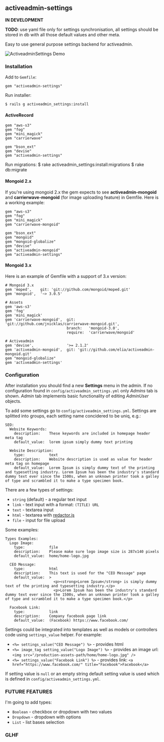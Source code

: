 ## activeadmin-settings

**IN DEVELOPMENT**

**TODO**: use yaml file only for settings synchronisation, all settings should be stored in db with all those default values and other meta.

Easy to use general purpose settings backend for activeadmin.

![ActiveadminSettings Demo](https://raw.github.com/slate-studio/activeadmin-settings/master/img/activeadmin-settings-demo.jpg)


### Installation

Add to `Gemfile`:

    gem "activeadmin-settings"

Run installer:

    $ rails g activeadmin_settings:install

#### ActiveRecord

    gem "aws-s3"
    gem "fog"
    gem "mini_magick"
    gem "carrierwave"

    gem "bson_ext"
    gem "devise"
    gem "activeadmin-settings"

Run migrations:
    $ rake activeadmin_settings:install:migrations
    $ rake db:migrate

#### Mongoid 2.x

If you're using mongoid 2.x the gem expects to see **activeadmin-mongoid** and **carrierwave-mongoid** (for image uploading feature) in Gemfile. Here is a working example:

    gem "aws-s3"
    gem "fog"
    gem "mini_magick"
    gem "carrierwave-mongoid"

    gem "bson_ext"
    gem "mongoid"
    gem "mongoid-globalize"
    gem "devise"
    gem "activeadmin-mongoid"
    gem "activeadmin-settings"

#### Mongoid 3.x

Here is an example of Gemfile with a support of 3.x version:

    # Mongoid 3.x
    gem 'moped',    git: 'git://github.com/mongoid/moped.git'
    gem 'mongoid',  '~> 3.0.5'

    # Assets
    gem 'aws-s3'
    gem 'fog'
    gem 'mini_magick'
    gem 'carrierwave-mongoid',  git:      'git://github.com/jnicklas/carrierwave-mongoid.git',
                                branch:   'mongoid-3.0',
                                require:  'carrierwave/mongoid'

    # Activeadmin
    gem 'devise',               '>= 2.1.2'
    gem 'activeadmin-mongoid',  git: 'git://github.com/elia/activeadmin-mongoid.git'
    gem "mongoid-globalize"
    gem 'activeadmin-settings'


### Configuration

After installation you should find a new **Settings** menu in the admin. If no configuration found in `config/activeadmin_settings.yml` only *Admins* tab is shown. *Admin* tab implements basic functionality of editing *AdminUser* objects.

To add some settings go to `config/activeadmin_settings.yml`. Settings are splitted into groups, each setting name concidered to be uniq, e.g.:

    SEO:
      Website Keywords:
        description:    These keywords are included in homepage header meta tag
        default_value:  lorem ipsum simply dummy text printing

      Website Description:
        type:           text
        description:    Website description is used as value for header meta tag on homepage
        default_value:  Lorem Ipsum is simply dummy text of the printing and typesetting industry. Lorem Ipsum has been the industry's standard dummy text ever since the 1500s, when an unknown printer took a galley of type and scrambled it to make a type specimen book.

There are a few types of settings:

* `string` (default) - a regular text input
* `link` - text input with a format: `(TITLE) URL`
* `text` - textarea input
* `html` - textarea with [redactor.js](http://redactorjs.com/)
* `file` - input for file upload

Some examples:

    Types Examples:
      Logo Image:
        type:           file
        description:    Please make sure logo image size is 287x140 pixels
        default_value:  home/home-logo.jpg

      CEO Message:
        type:           html
        description:    This text is used for the "CEO Message" page
        default_value:  >
                          <p><strong>Lorem Ipsum</strong> is simply dummy text of the printing and typesetting industry.</p>
                          <p>Lorem Ipsum has been the industry's standard dummy text ever since the 1500s, when an unknown printer took a galley of type and scrambled it to make a type specimen book.</p>

      Facebook Link:
        type:           link
        description:    Company facebook page link
        default_value:  (Facebook) https://www.facebook.com/


Settings could be integrated into templates as well as models or controllers code using `settings_value` helper. For example:

* `<%= settings_value("CEO Message") %>` - provides html
* `<%= image_tag setting_value("Logo Image") %>` - provides an image url: `<img src="/production-assets-path/home/home-logo.jpg" />`
* `<%= settings_value("Facebook Link") %>` - provides link: `<a href="https://www.facebook.com/" title="Facebook">Facebook</a>`


If setting value is `null` or an empty string default setting value is used which is defined in `config/activeadmin_settings.yml`.


### FUTURE FEATURES

I'm going to add types:

* `Boolean` - checkbox or dropdown with two values
* `Dropdown` - dropdown with options
* `List` - list bases selection

### GLHF
